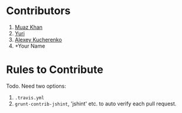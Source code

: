 # Contributors

1. [Muaz Khan](https://github.com/muaz-khan)
2. [Yuri](https://github.com/Yuripetusko)
3. [Alexey Kucherenko](https://github.com/killmenot)
4. +Your Name

# Rules to Contribute

Todo. Need two options:

1. `.travis.yml`
2. `grunt-contrib-jshint`, 'jshint' etc. to auto verify each pull request.

